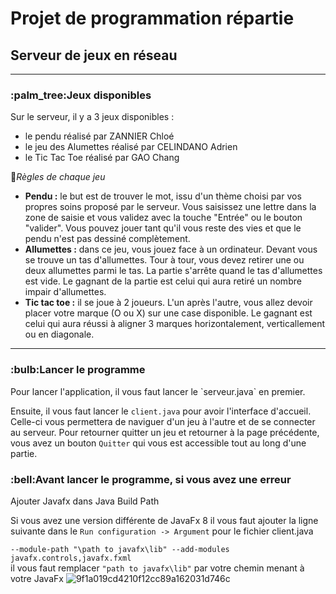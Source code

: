 <h1>Projet de programmation répartie </h1>
<h2>Serveur de jeux en réseau </h2>

------
<h3> :palm_tree:Jeux disponibles</h3>
Sur le serveur, il y a 3 jeux disponibles : 

- le pendu réalisé par ZANNIER Chloé
- le jeu des Alumettes réalisé par CELINDANO Adrien
- le Tic Tac Toe réalisé par GAO Chang

:mega:_Règles de chaque jeu_
 - **Pendu :** le but est de trouver le mot, issu d'un thème choisi par vos propres soins proposé par le serveur. Vous saisissez une lettre dans la zone de saisie et vous validez avec la touche "Entrée" ou le bouton "valider". Vous pouvez jouer tant qu'il vous reste des vies et que le pendu n'est pas dessiné complètement.
 - **Allumettes :** dans ce jeu, vous jouez face à un ordinateur. Devant vous se trouve un tas d'allumettes. Tour à tour, vous devez retirer une ou deux allumettes parmi le tas. La partie s'arrête quand le tas d'allumettes est vide. Le gagnant de la partie est celui qui aura retiré un nombre impair d'allumettes.
 - **Tic tac toe :** il se joue à 2 joueurs. L'un après l'autre, vous allez devoir placer votre marque (O ou X) sur une case disponible. Le gagnant est celui qui aura réussi à aligner 3 marques horizontalement, verticallement ou en diagonale.
 

------------
<h3>:bulb:Lancer le programme</h3>
Pour lancer l'application, il vous faut lancer le `serveur.java` en premier.  

Ensuite, il vous faut lancer le `client.java` pour avoir l'interface d'accueil.
Celle-ci vous permettera de naviguer d'un jeu à l'autre et de se connecter au serveur. Pour retourner quitter un jeu et retourner à la page précédente, vous avez un bouton `Quitter` qui vous est accessible tout au long d'une partie.

<h3>:bell:Avant lancer le programme, si vous avez une erreur</h3>  
Ajouter Javafx dans Java Build Path    

Si vous avez une version différente de JavaFx 8 il vous faut ajouter la ligne suivante dans le `Run configuration -> Argument` pour le fichier client.java 


`--module-path "\path to javafx\lib" --add-modules javafx.controls,javafx.fxml`  
il vous faut remplacer `"path to javafx\lib"` par votre chemin menant à votre JavaFx
 ![9f1a019cd4210f12cc89a162031d746c](https://user-images.githubusercontent.com/56112613/112481932-cfb06280-8d77-11eb-8c62-95a344b26b49.png)
 
 
